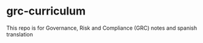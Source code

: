 # grc-curriculum

This repo is for Governance, Risk and Compliance (GRC) notes and spanish translation
